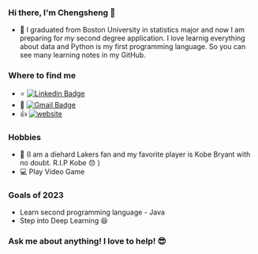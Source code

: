 ### Hi there, I'm Chengsheng 👋 
* 🌱  I graduated from Boston University in statistics major and now I am preparing for my second degree application. I love learnig everything about data and Python is my first programming language. So you can see many learning notes in my GitHub. 
 ### Where to find me 
  * :star:    [![Linkedin Badge](https://img.shields.io/badge/-ChengshengDeng-blue?style=flat-square&logo=Linkedin&logoColor=white&link=https://www.linkedin.com/in/ChengshengDeng/)](https://linkedin.com/in/ChengshengDeng) 
  * :e-mail:  [![Gmail Badge](https://img.shields.io/badge/-dylandeng1997@gmail.com-c14438?style=flat-square&logo=Gmail&logoColor=white&link=mailto:dylanden@bu.edu)](mailto:dylanden@bu.edu) 
  * :+1:     [![website](https://img.shields.io/badge/https://dengchengsheng.netlify.com/-3693F3?style=flat-square&logo=icloud&logoColor=white)](https://dengchengsheng.netlify.com/) 
  ### Hobbies 
  *  :basketball: (I am a diehard Lakers fan and my favorite player is Kobe Bryant with no doubt. R.I.P Kobe :disappointed: ) 
  *  :computer:   Play Video Game  
  ### Goals of 2023
  * Learn second programming language - Java
  * Step into Deep Learning :laughing:
  ### Ask me about anything! I love to help! :sunglasses:  
